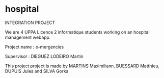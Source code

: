 # hospital
INTEGRATION PROJECT 

We are 4 UPPA Licence 2 informatique students working on an hospital management webapp.

Project name : e-mergencies

Supervisor : DIEGUEZ LODEIRO Martin

This project project is made by MARTINS Maximiliann, BUESSARD Matthieu, DUPUIS Jules and SILVA Gorka




